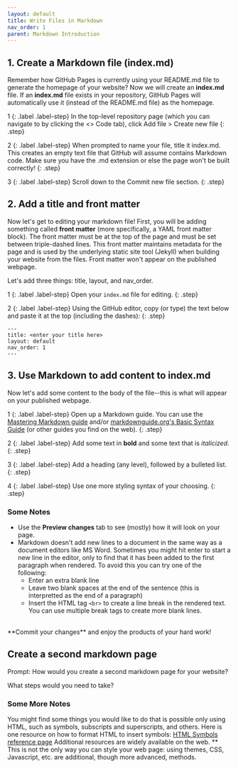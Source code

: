 ```yaml
---
layout: default
title: Write Files in Markdown
nav_order: 1
parent: Markdown Introduction
---
```


## 1. Create a Markdown file (index.md)

Remember how GitHub Pages is currently using your README.md file to generate the homepage of your website? Now we will create an **index.md** file. If an **index.md** file exists in your repository, GitHub Pages will automatically use it (instead of the README.md file) as the homepage.

1
{: .label .label-step}
In the top-level repository page (which you can navigate to by clicking the &lt;> Code tab), click Add file > Create new file
{: .step}

2
{: .label .label-step}
When prompted to name your file, title it index.md. This creates an empty text file that GitHub will assume contains Markdown code. Make sure you have the .md extension or else the page won't be built correctly!
{: .step}

3
{: .label .label-step}
Scroll down to the Commit new file section. 
{: .step}

## 2. Add a title and front matter

Now let's get to editing your markdown file! First, you will be adding something called **front matter** (more specifically, a YAML front matter block). The front matter must be at the top of the page and must be set between triple-dashed lines. This front matter maintains metadata for the page and is used by the underlying static site tool (Jekyll) when building your website from the files. Front matter won't appear on the published webpage. 

Let's add three things: title, layout, and nav_order.

1
{: .label .label-step}
Open your ```index.md``` file for editing.
{: .step}

2
{: .label .label-step}
Using the GitHub editor, copy (or type) the text below and paste it at the top (including the dashes):
{: .step}

```
---
title: <enter your title here>
layout: default
nav_order: 1
---
```

## 3. Use Markdown to add content to index.md

Now let's add some content to the body of the file--this is what will appear on your published webpage. 

1
{: .label .label-step}
Open up a Markdown guide. You can use the [Mastering Markdown guide](https://guides.github.com/features/mastering-markdown/) and/or [markdownguide.org's Basic Syntax Guide](https://www.markdownguide.org/basic-syntax/) (or other guides you find on the web).
{: .step}

2
{: .label .label-step}
Add some text in **bold** and some text that is _italicized_.
{: .step}

3
{: .label .label-step}
Add a heading (any level), followed by a bulleted list.
{: .step}

4
{: .label .label-step}
Use one more styling syntax of your choosing.
{: .step}

### Some Notes
- Use the **Preview changes** tab to see (mostly) how it will look on your page. 
- Markdown doesn't add new lines to a document in the same way as a document editors like MS Word. Sometimes you might hit enter to start a new line in the editor, only to find that it has been added to the first paragraph when rendered. To avoid this you can try one of the following: 
  - Enter an extra blank line
  - Leave two blank spaces at the end of the sentence (this is interpretted as the end of a paragraph)
  - Insert the HTML tag ```<br>``` to create a line break in the rendered text. You can use multiple break tags to create more blank lines.  
<br>
**Commit your changes** and enjoy the products of your hard work!

## Create a second markdown page
Prompt: How would you create a second markdown page for your website?

What steps would you need to take? 

### Some More Notes

You might find some things you would like to do that is possible only using HTML, such as symbols, subscripts and superscripts, and others. Here is one resource on how to format HTML to insert symbols: [HTML Symbols reference page](https://www.w3schools.com/html/html_symbols.asp)
Additional resources are widely available on the web.
** This is not the only way you can style your web page: using themes, CSS, Javascript, etc. are additional, though more advanced, methods.
